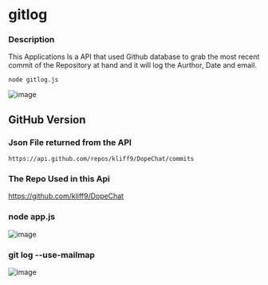 # gitlog

### Description

This Applications Is a API that used Github database to grab the most recent commit of the Repository at hand and it will log the Aurthor, Date and email.

```
node gitlog.js
```

![image](https://user-images.githubusercontent.com/32655437/209685164-4b44eade-94b2-4774-aa9a-0a22ca9b00e8.png)


## GitHub Version

### Json File returned from the API
```
https://api.github.com/repos/kliff9/DopeChat/commits
```

### The Repo Used in this Api
https://github.com/kliff9/DopeChat


### node app.js
![image](https://user-images.githubusercontent.com/121292926/209376669-cc832844-f1c8-4845-bbc6-12be4d8729e4.png)

### git log --use-mailmap
![image](https://user-images.githubusercontent.com/121292926/209376916-27d9ebe9-9d00-42fa-9ffc-c54d39a67980.png)

